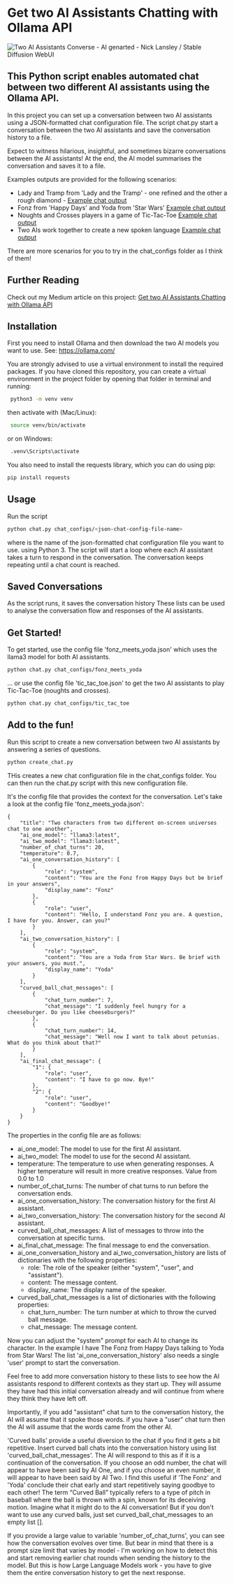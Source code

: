 # Get two AI Assistants Chatting with Ollama API 

![Two AI Assistants Converse - AI genarted - Nick Lansley / Stable Diffusion WebUI](two_chatbots_converse.jpg)

## This Python script enables automated chat between two different AI assistants using the Ollama API. 
In this project you can set up a conversation between two AI assistants using a JSON-formatted chat configuration file.
The script chat.py start a conversation between the two AI assistants and save the conversation history to a file.

Expect to witness hilarious, insightful, and sometimes bizarre conversations between the AI assistants!
At the end, the AI model summarises the conversation and saves it to a file.

Examples outputs are provided for the following scenarios:
* Lady and Tramp from 'Lady and the Tramp' - one refined and the other a rough diamond - [Example chat output](lady_and_the_tramp.md)
* Fonz from 'Happy Days' and Yoda from 'Star Wars' [Example chat output](fonz_meets_yoda.md)
* Noughts and Crosses players in a game of Tic-Tac-Toe [Example chat output](tic_tac_toe.md)
* Two AIs work together to create a new spoken language [Example chat output](two_AIs_create_a_new_spoken_language.md)

There are more scenarios for you to try in the chat_configs folder as I think of them!

## Further Reading
Check out my Medium article on this project: [Get two AI Assistants Chatting with Ollama API](https://medium.com/@nick.lansley/how-to-make-two-ai-chatbots-talk-to-each-other-live-on-your-own-computer-88f6d35fab81)

## Installation
First you need to install Ollama and then download the two AI models you want to use. See: https://ollama.com/

You are strongly advised to use a virtual environment to install the required packages. If you have cloned this repository, 
you can create a virtual environment in the project folder by opening that folder in terminal and running:

```bash
 python3 -m venv venv
```
then activate with (Mac/Linux):
```bash
 source venv/bin/activate
 ````
or on Windows:
```bash
 .venv\Scripts\activate
```
You also need to install the requests library, which you can do using pip:

```bash
pip install requests
```

## Usage
Run the script 
```bash
python chat.py chat_configs/<json-chat-config-file-name>
```
where <json-chat-config-file-name> is the name of the json-formatted chat configuration file you want to use.
using Python 3. The script will start a loop where each AI assistant takes a turn to respond in the conversation. The conversation keeps repeating until a chat count is reached.


## Saved Conversations
As the script runs, it saves the conversation history  These lists can be used to analyse the conversation 
flow and responses of the AI assistants.

## Get Started!
To get started, use the config file 'fonz_meets_yoda.json' which uses the llama3 model for both AI assistants.
```bash
python chat.py chat_configs/fonz_meets_yoda
```

... or use the config file 'tic_tac_toe.json' to get the two AI assistants to play Tic-Tac-Toe (noughts and crosses).
```bash
python chat.py chat_configs/tic_tac_toe
```
## Add to the fun!
Run this script to create a new conversation between two AI assistants by answering a series of questions.
```bash
python create_chat.py
```
THis creates a new chat configuration file in the chat_configs folder. You can then run the chat.py script with this new configuration file.

It's the config file that provides the context for the conversation. Let's take a look at the config file 'fonz_meets_yoda.json':
```
{
    "title": "Two characters from two different on-screen universes chat to one another",
    "ai_one_model": "llama3:latest",
    "ai_two_model": "llama3:latest",
    "number_of_chat_turns": 20,
    "temperature": 0.7,
    "ai_one_conversation_history": [
        {
            "role": "system",
            "content": "You are the Fonz from Happy Days but be brief in your answers",
            "display_name": "Fonz"
        },
        {
            "role": "user",
            "content": "Hello, I understand Fonz you are. A question, I have for you. Answer, can you?"
        }
    ],
    "ai_two_conversation_history": [
        {
            "role": "system",
            "content": "You are a Yoda from Star Wars. Be brief with your answers, you must.",
            "display_name": "Yoda"
        }
    ],
    "curved_ball_chat_messages": [
        {
            "chat_turn_number": 7,
            "chat_message": "I suddenly feel hungry for a cheeseburger. Do you like cheeseburgers?"
        },
        {
            "chat_turn_number": 14,
            "chat_message": "Well now I want to talk about petunias. What do you think about that?"
        }
    ],
    "ai_final_chat_message": {
        "1": {
            "role": "user",
            "content": "I have to go now. Bye!"
        },
        "2": {
            "role": "user",
            "content": "Goodbye!"
        }
    }
}
```

The properties in the config file are as follows:
* ai_one_model: The model to use for the first AI assistant.
* ai_two_model: The model to use for the second AI assistant.
* temperature: The temperature to use when generating responses. A higher temperature will result in more creative responses. Value from 0.0 to 1.0
* number_of_chat_turns: The number of chat turns to run before the conversation ends.
* ai_one_conversation_history: The conversation history for the first AI assistant.
* ai_two_conversation_history: The conversation history for the second AI assistant.
* curved_ball_chat_messages: A list of messages to throw into the conversation at specific turns.
* ai_final_chat_message: The final message to end the conversation.
* ai_one_conversation_history and ai_two_conversation_history are lists of dictionaries with the following properties:
    * role: The role of the speaker (either "system", "user", and "assistant").
    * content: The message content.
    * display_name: The display name of the speaker.
* curved_ball_chat_messages is a list of dictionaries with the following properties:
  * chat_turn_number: The turn number at which to throw the curved ball message.
  * chat_message: The message content.


Now you can adjust the "system" prompt for each AI to change its character. In the example I have The Fonz from Happy Days talking to Yoda from Star Wars! 
The list 'ai_one_conversation_history' also needs a single 'user' prompt to start the conversation.

Feel free to add more conversation history to these lists to see how the AI assistants respond to different contexts as they start up.
They will assume they have had this initial conversation already and will continue from where they think they have left off.

Importantly, if you add "assistant" chat turn to the conversation history, the AI will assume that it spoke those words. if you have a "user" chat turn then
the AI will assume that the words came from the other AI.

'Curved balls' provide a useful diversion to the chat if you find it gets a bit repetitive. Insert curved ball chats into the conversation history 
using list 'curved_ball_chat_messages'. The AI will respond to this as if it is a continuation of the conversation.
If you choose an odd number, the chat will appear to have been said by AI One, and if you choose an even number, it will appear to have been said by AI Two.
I find this useful if 'The Fonz' and 'Yoda' conclude their chat early and start repetitively saying goodbye to each other!
The term “Curved Ball” typically refers to a type of pitch in baseball where the ball is thrown with a spin, known for its deceiving motion.
Imagine what it might do to the AI conversation! But if you don't want to use any curved balls, just set curved_ball_chat_messages to an empty list [].

If you provide a large value to variable 'number_of_chat_turns', you can see how the conversation evolves over time. But bear in mind that there is a prompt size limit
that varies by model - I'm working on how to detect this and start removing earlier chat rounds when sending the history to the model. But this is how
Large Language Models work - you have to give them the entire conversation history to get the next response.
```
